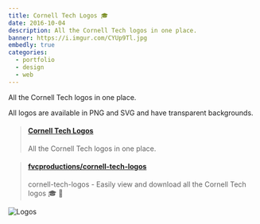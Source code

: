 ```yaml
---
title: Cornell Tech Logos 🎓
date: 2016-10-04
description: All the Cornell Tech logos in one place.
banner: https://i.imgur.com/CYUp9Tl.jpg
embedly: true
categories:
  - portfolio
  - design
  - web
---
```


All the Cornell Tech logos in one place.

All logos are available in PNG and SVG and have transparent backgrounds.

<blockquote class="embedly-card"><h4><a href="https://fvcproductions.github.io/cornell-tech-logos/">Cornell Tech Logos</a></h4><p>All the Cornell Tech logos in one place.</p></blockquote>

<blockquote class="embedly-card"><h4><a href="https://github.com/fvcproductions/cornell-tech-logos">fvcproductions/cornell-tech-logos</a></h4><p>cornell-tech-logos - Easily view and download all the Cornell Tech logos 🎓 🎨</p></blockquote>

![Logos](https://i.imgur.com/nXXmT2S.png)

